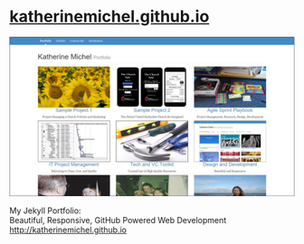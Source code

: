 [katherinemichel.github.io](katherinemichel.github.io)
=========================

![](images/portfolio-large.jpg)

My Jekyll Portfolio: <br>
Beautiful, Responsive, GitHub Powered Web Development <br>
http://katherinemichel.github.io




